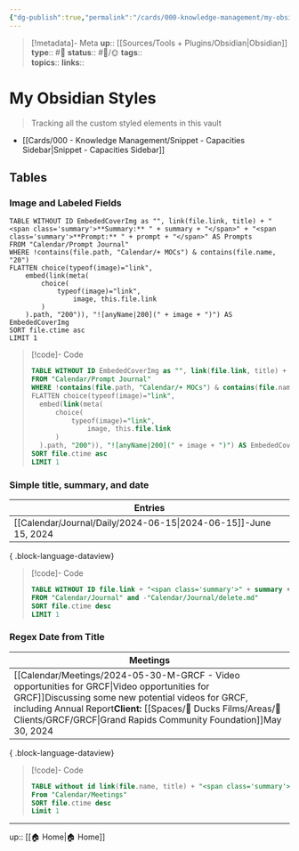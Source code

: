 ```yaml
---
{"dg-publish":true,"permalink":"/cards/000-knowledge-management/my-obsidian-styles/","title":"My Obsidian Styles"}
---
```


> [!metadata]- Meta
> **up**:: [[Sources/Tools + Plugins/Obsidian\|Obsidian]]
> **type**:: #📝 
> **status**:: #📝/🌞
> **tags**::  
> **topics**:: 
> **links**::


# My Obsidian Styles

> Tracking all the custom styled elements in this vault

- [[Cards/000 - Knowledge Management/Snippet - Capacities Sidebar\|Snippet - Capacities Sidebar]]
## Tables

### Image and Labeled Fields

``` dataview
TABLE WITHOUT ID EmbededCoverImg as "", link(file.link, title) + "<span class='summary'>**Summary:** " + summary + "</span>" + "<span class='summary'>**Prompt:** " + prompt + "</span>" AS Prompts
FROM "Calendar/Prompt Journal"
WHERE !contains(file.path, "Calendar/+ MOCs") & contains(file.name, "20")
FLATTEN choice(typeof(image)="link",
	embed(link(meta(
		choice(
			typeof(image)="link", 
				image, this.file.link
		)
	).path, "200")), "![anyName|200](" + image + ")") AS EmbededCoverImg
SORT file.ctime asc
LIMIT 1
```

> [!code]- Code
> ``` sql
> TABLE WITHOUT ID EmbededCoverImg as "", link(file.link, title) + "<span class='summary'>**Summary:** " + summary + "</span>" + "<span class='summary'>**Prompt:** " + prompt + "</span>" AS Prompts
> FROM "Calendar/Prompt Journal"
> WHERE !contains(file.path, "Calendar/+ MOCs") & contains(file.name, "20")
> FLATTEN choice(typeof(image)="link",
> 	embed(link(meta(
> 		choice(
> 			typeof(image)="link", 
> 				image, this.file.link
> 		)
> 	).path, "200")), "![anyName|200](" + image + ")") AS EmbededCoverImg
> SORT file.ctime asc
> LIMIT 1
> ```

### Simple title, summary, and date

| Entries                                                                                                                     |
| --------------------------------------------------------------------------------------------------------------------------- |
| [[Calendar/Journal/Daily/2024-06-15\|2024-06-15]]<span class='summary'>\-</span><span class='block'>June 15, 2024</span> |

{ .block-language-dataview}

> [!code]- Code
> ```sql
> TABLE WITHOUT ID file.link + "<span class='summary'>" + summary + "</span><span class='block'>" + date(regexreplace(file.name, "^.*(\d\d\d\d-\d\d-\d\d).*$", "$1")) + "</span>" AS Entries
> FROM "Calendar/Journal" and -"Calendar/Journal/delete.md"
> SORT file.ctime desc
> LIMIT 1
> ```

### Regex Date from Title

| Meetings                                                                                                                                                                                                                                                                                                                                                                             |
| ------------------------------------------------------------------------------------------------------------------------------------------------------------------------------------------------------------------------------------------------------------------------------------------------------------------------------------------------------------------------------------ |
| [[Calendar/Meetings/2024-05-30-M-GRCF - Video opportunities for GRCF\|Video opportunities for GRCF]]<span class='summary'>Discussing some new potential videos for GRCF, including Annual Report</span><span class='summary'>**Client:** [[Spaces/🦆 Ducks Films/Areas/🤑 Clients/GRCF/GRCF\|Grand Rapids Community Foundation]]</span></span><span class='block'>May 30, 2024 |

{ .block-language-dataview}

> [!code]- Code
> ```sql
> TABLE without id link(file.name, title) + "<span class='summary'>" + summary + "</span><span class='summary'>**Client:** " + client + "</span></span><span class='block'>" + date(regexreplace(file.name, "^.*(\d\d\d\d-\d\d-\d\d).*$", "$1")) as Meetings
> From "Calendar/Meetings"
> SORT file.ctime desc
> Limit 1
> ```


---
up:: [[🏠 Home\|🏠 Home]]

